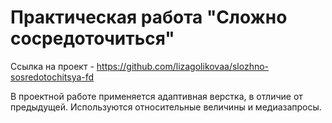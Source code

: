 # Практическая работа "Сложно сосредоточиться"
Ссылка на проект - https://github.com/lizagolikovaa/slozhno-sosredotochitsya-fd

В проектной работе применяется адаптивная верстка, в отличие от предыдущей. Используются относительные величины и медиазапросы. 
